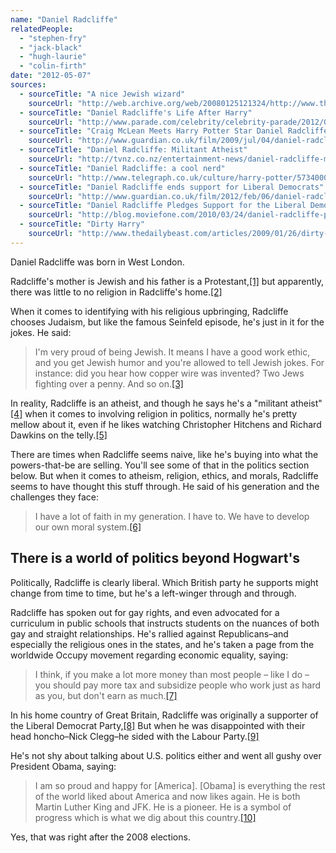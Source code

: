 ```yaml
---
name: "Daniel Radcliffe"
relatedPeople:
  - "stephen-fry"
  - "jack-black"
  - "hugh-laurie"
  - "colin-firth"
date: "2012-05-07"
sources:
  - sourceTitle: "A nice Jewish wizard"
    sourceUrl: "http://web.archive.org/web/20080125121324/http://www.thejc.com/home.aspx?AId=47922&ATypeId=1&search=true2&srchstr=PATRICIA+JACOBSON&srchtxt=1&srchhead=1&srchauthor=1&srchsandp=1&scsrch=0"
  - sourceTitle: "Daniel Radcliffe's Life After Harry"
    sourceUrl: "http://www.parade.com/celebrity/celebrity-parade/2012/01/life-after-harry.html"
  - sourceTitle: "Craig McLean Meets Harry Potter Star Daniel Radcliffe"
    sourceUrl: "http://www.guardian.co.uk/film/2009/jul/04/daniel-radcliffe-harry-potter-jk-rowling"
  - sourceTitle: "Daniel Radcliffe: Militant Atheist"
    sourceUrl: "http://tvnz.co.nz/entertainment-news/daniel-radcliffe-militant-atheist-4717220"
  - sourceTitle: "Daniel Radcliffe: a cool nerd"
    sourceUrl: "http://www.telegraph.co.uk/culture/harry-potter/5734000/Daniel-Radcliffe-a-cool-nerd.html"
  - sourceTitle: "Daniel Radcliffe ends support for Liberal Democrats"
    sourceUrl: "http://www.guardian.co.uk/film/2012/feb/06/daniel-radcliffe-ends-lib-dem-support"
  - sourceTitle: "Daniel Radcliffe Pledges Support for the Liberal Democrats"
    sourceUrl: "http://blog.moviefone.com/2010/03/24/daniel-radcliffe-pledges-support-for-the-liberal-democrats/"
  - sourceTitle: "Dirty Harry"
    sourceUrl: "http://www.thedailybeast.com/articles/2009/01/26/dirty-harry.html"
---
```


Daniel Radcliffe was born in West London.

Radcliffe's mother is Jewish and his father is a Protestant,<a class="source-citation" href="#http://web.archive.org/web/20080125121324/http://www.thejc.com/home.aspx?AId=47922&ATypeId=1&search=true2&srchstr=PATRICIA+JACOBSON&srchtxt=1&srchhead=1&srchauthor=1&srchsandp=1&scsrch=0" title="A nice Jewish wizard">[1]</a> but apparently, there was little to no religion in Radcliffe's home.<a class="source-citation" href="#http://www.parade.com/celebrity/celebrity-parade/2012/01/life-after-harry.html" title="Daniel Radcliffe&apos;s Life After Harry">[2]</a>

When it comes to identifying with his religious upbringing, Radcliffe chooses Judaism, but like the famous Seinfeld episode, he's just in it for the jokes. He said:

>I'm very proud of being Jewish. It means I have a good work ethic, and you get Jewish humor and you're allowed to tell Jewish jokes. For instance: did you hear how copper wire was invented? Two Jews fighting over a penny. And so on.<a class="source-citation" href="#http://www.guardian.co.uk/film/2009/jul/04/daniel-radcliffe-harry-potter-jk-rowling" title="Craig McLean Meets Harry Potter Star Daniel Radcliffe">[3]</a>

In reality, Radcliffe is an atheist, and though he says he's a "militant atheist"<a class="source-citation" href="#http://tvnz.co.nz/entertainment-news/daniel-radcliffe-militant-atheist-4717220" title="Daniel Radcliffe: Militant Atheist">[4]</a> when it comes to involving religion in politics, normally he's pretty mellow about it, even if he likes watching Christopher Hitchens and Richard Dawkins on the telly.<a class="source-citation" href="#http://www.telegraph.co.uk/culture/harry-potter/5734000/Daniel-Radcliffe-a-cool-nerd.html" title="Daniel Radcliffe: a cool nerd">[5]</a>

There are times when Radcliffe seems naive, like he's buying into what the powers-that-be are selling. You'll see some of that in the politics section below. But when it comes to atheism, religion, ethics, and morals, Radcliffe seems to have thought this stuff through. He said of his generation and the challenges they face:

>I have a lot of faith in my generation. I have to. We have to develop our own moral system.<a class="source-citation" href="#http://www.guardian.co.uk/film/2009/jul/04/daniel-radcliffe-harry-potter-jk-rowling" title="Craig McLean Meets Harry Potter Star Daniel Radcliffe">[6]</a>

## There is a world of politics beyond Hogwart's

Politically, Radcliffe is clearly liberal. Which British party he supports might change from time to time, but he's a left-winger through and through.

Radcliffe has spoken out for gay rights, and even advocated for a curriculum in public schools that instructs students on the nuances of both gay and straight relationships. He's rallied against Republicans–and especially the religious ones in the states, and he's taken a page from the worldwide Occupy movement regarding economic equality, saying:

>I think, if you make a lot more money than most people – like I do – you should pay more tax and subsidize people who work just as hard as you, but don't earn as much.<a class="source-citation" href="#http://www.guardian.co.uk/film/2012/feb/06/daniel-radcliffe-ends-lib-dem-support" title="Daniel Radcliffe ends support for Liberal Democrats">[7]</a>

In his home country of Great Britain, Radcliffe was originally a supporter of the Liberal Democrat Party,<a class="source-citation" href="#http://blog.moviefone.com/2010/03/24/daniel-radcliffe-pledges-support-for-the-liberal-democrats/" title="Daniel Radcliffe Pledges Support for the Liberal Democrats">[8]</a> But when he was disappointed with their head honcho–Nick Clegg–he sided with the Labour Party.<a class="source-citation" href="#http://www.guardian.co.uk/film/2012/feb/06/daniel-radcliffe-ends-lib-dem-support" title="Daniel Radcliffe ends support for Liberal Democrats">[9]</a>

He's not shy about talking about U.S. politics either and went all gushy over President Obama, saying:

>I am so proud and happy for [America]. [Obama] is everything the rest of the world liked about America and now likes again. He is both Martin Luther King and JFK. He is a pioneer. He is a symbol of progress which is what we dig about this country.<a class="source-citation" href="#http://www.thedailybeast.com/articles/2009/01/26/dirty-harry.html" title="Dirty Harry">[10]</a>

Yes, that was right after the 2008 elections.
